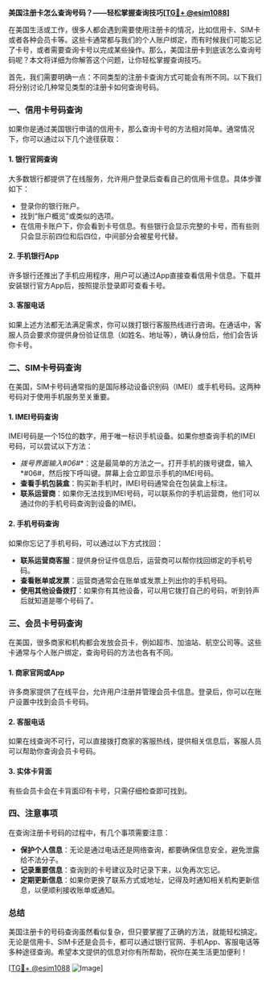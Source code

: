 **美国注册卡怎么查询号码？——轻松掌握查询技巧[[TG💪+ @esim1088](https://t.me/s/esim1088)]**

在美国生活或工作，很多人都会遇到需要使用注册卡的情况，比如信用卡、SIM卡或者各种会员卡等。这些卡通常都与我们的个人账户绑定，而有时候我们可能忘记了卡号，或者需要查询卡号以完成某些操作。那么，美国注册卡到底该怎么查询号码呢？本文将详细为你解答这个问题，让你轻松掌握查询技巧。

首先，我们需要明确一点：不同类型的注册卡查询方式可能会有所不同。以下我们将分别讨论几种常见类型的注册卡如何查询号码。

### 一、信用卡号码查询

如果你是通过美国银行申请的信用卡，那么查询卡号的方法相对简单。通常情况下，你可以通过以下几个途径获取：

#### 1. 银行官网查询
大多数银行都提供了在线服务，允许用户登录后查看自己的信用卡信息。具体步骤如下：
- 登录你的银行账户。
- 找到“账户概览”或类似的选项。
- 在信用卡账户下，你会看到卡号信息。有些银行会显示完整的卡号，而有些则只会显示前四位和后四位，中间部分会被星号代替。

#### 2. 手机银行App
许多银行还推出了手机应用程序，用户可以通过App直接查看信用卡信息。下载并安装银行官方App后，按照提示登录即可查看卡号。

#### 3. 客服电话
如果上述方法都无法满足需求，你可以拨打银行客服热线进行咨询。在通话中，客服人员会要求你提供身份验证信息（如姓名、地址等），确认身份后，他们会告诉你卡号。

### 二、SIM卡号码查询

在美国，SIM卡号码通常指的是国际移动设备识别码（IMEI）或手机号码。这两种号码对于使用手机服务至关重要。

#### 1. IMEI号码查询
IMEI号码是一个15位的数字，用于唯一标识手机设备。如果你想查询手机的IMEI号码，可以尝试以下方法：
- **拨号界面输入*#06#**：这是最简单的方法之一。打开手机的拨号键盘，输入*#06#，然后按下呼叫键。屏幕上会立即显示手机的IMEI号码。
- **查看手机包装盒**：购买新手机时，IMEI号码通常会在包装盒上标注。
- **联系运营商**：如果你无法找到IMEI号码，可以联系你的手机运营商，他们可以通过你的手机号码查询到设备的IMEI。

#### 2. 手机号码查询
如果你忘记了手机号码，可以通过以下方式找回：
- **联系运营商客服**：提供身份证件信息后，运营商可以帮你找回绑定的手机号码。
- **查看账单或发票**：运营商通常会在账单或发票上列出你的手机号码。
- **使用其他设备拨打**：如果你有其他设备，可以用它拨打自己的号码，听到铃声后就知道是哪个号码了。

### 三、会员卡号码查询

在美国，很多商家和机构都会发放会员卡，例如超市、加油站、航空公司等。这些卡通常与个人账户绑定，查询号码的方法也各有不同。

#### 1. 商家官网或App
许多商家提供了在线平台，允许用户注册并管理会员卡信息。登录后，你可以在账户设置中找到会员卡号码。

#### 2. 客服电话
如果在线查询不可行，可以直接拨打商家的客服热线，提供相关信息后，客服人员可以帮助你查询会员卡号码。

#### 3. 实体卡背面
有些会员卡会在卡背面印有卡号，只需仔细检查即可找到。

### 四、注意事项

在查询注册卡号码的过程中，有几个事项需要注意：
- **保护个人信息**：无论是通过电话还是网络查询，都要确保信息安全，避免泄露给不法分子。
- **记录重要信息**：查询到的卡号建议及时记录下来，以免再次忘记。
- **定期更新信息**：如果你更换了联系方式或地址，记得及时通知相关机构更新信息，以便顺利接收账单或通知。

### 总结

美国注册卡的号码查询虽然看似复杂，但只要掌握了正确的方法，就能轻松搞定。无论是信用卡、SIM卡还是会员卡，都可以通过银行官网、手机App、客服电话等多种途径查询。希望本文提供的信息对你有所帮助，祝你在美生活更加便利！

[[TG💪+ @esim1088](https://t.me/s/esim1088) ![Image](https://i.postimg.cc/4NQfJmqS/Snipaste-2025-05-13-00-14-12.png)]